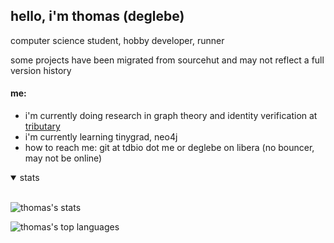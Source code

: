 ## hello, i'm thomas (deglebe)

computer science student, hobby developer, runner

some projects have been migrated from sourcehut and may not reflect a full version history

#### me:
- i'm currently doing research in graph theory and identity verification at [tributary](https://atributary.com)
- i'm currently learning tinygrad, neo4j
- how to reach me: git at tdbio dot me or deglebe on libera (no bouncer, may not be online)

<details open>
<summary>stats</summary>
<br>
  
![thomas's stats](https://github-readme-stats.vercel.app/api?username=deglebe&theme=gruvbox&show_icons=true&hide_border=true&count_private=true)

![thomas's top languages](https://github-readme-stats.vercel.app/api/top-langs/?username=deglebe&theme=gruvbox&show_icons=true&hide_border=true&layout=compact)

</details>
